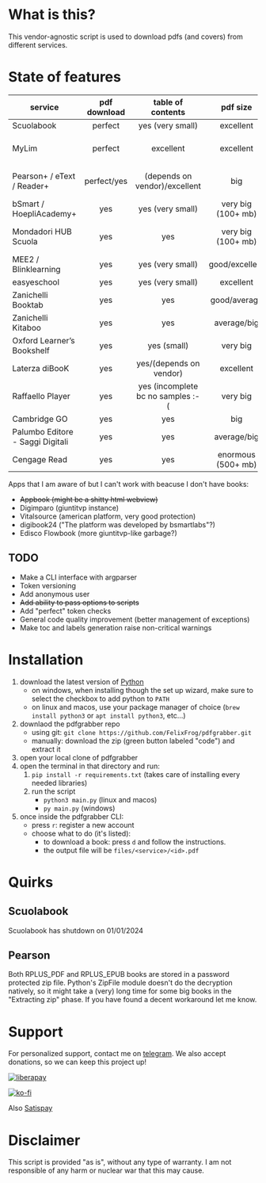 # What is this?
This vendor-agnostic script is used to download pdfs (and covers) from different services.
# State of features

| service | pdf download | table of contents | pdf size | max logins | page labels | login expire | cover | rendered | refershes tokens |
| ------- | :----------: | :---------------: | :------: | :--------: | :---------: | :----------: | :---: | :------: | :--------------: |
| Scuolabook | perfect | yes (very small) | excellent | very restrictive | yes | never | yes | no | no |
| MyLim | perfect | excellent | excellent | no | not yet/depends on vendor | ? | yes | no | no |
| Pearson+ / eText / Reader+ | perfect/yes | (depends on vendor)/excellent | big | no | yes/depends on vendor/no | ? | yes | sometimes | yes |
| bSmart / HoepliAcademy+ | yes | yes (very small) | very big (100+ mb) | no | yes | ? | yes | no | no |
| Mondadori HUB Scuola | yes | yes | very big (100+ mb) | no | yes (disable because glitches) | ? | yes | no | no |
| MEE2 / Blinklearning | yes | yes (very small) | good/excellent | no/1token4ever | no | never | yes | no | no |
| easyeschool | yes | yes (very small) | excellent | no/1token4ever | no | never | yes | no | no |
| Zanichelli Booktab | yes | yes | good/average | yes | yes | ? | yes | no | no |
| Zanichelli Kitaboo | yes | yes | average/big | yes | yes | ? | yes | yes | no |
| Oxford Learner’s Bookshelf | yes | yes (small) | very big | ? | not yet/no | ? | yes | no | no |
| Laterza diBooK | yes | yes/(depends on vendor) | excellent | ? | not yet/no | ? | yes | no | no |
| Raffaello Player | yes | yes (incomplete bc no samples :-( | very big | ? | yes | ? | yes | no | no |
| Cambridge GO | yes | yes | big | no | yes | yes | yes | yes | no |
| Palumbo Editore - Saggi Digitali | yes | yes | average/big | no | no | no | yes | no | no |
| Cengage Read | yes | yes | enormous (500+ mb) | no | yes | ? | yes | yes | yes | yes

Apps that I am aware of but I can't work with beacuse I don't have books:
 - ~~Appbook (might be a shitty html webview)~~
 - Digimparo (giuntitvp instance)
 - Vitalsource (american platform, very good protection)
 - digibook24 ("The platform was developed by bsmartlabs"?)
 - Edisco Flowbook (more giuntitvp-like garbage?)

## TODO
 - Make a CLI interface with argparser
 - Token versioning
 - Add anonymous user
 - ~~Add ability to pass options to scripts~~
 - Add "perfect" token checks
 - General code quality improvement (better management of exceptions)
 - Make toc and labels generation raise non-critical warnings

# Installation
1. download the latest version of [Python](https://www.python.org/downloads/)
    - on windows, when installing though the set up wizard, make sure to select the checkbox to add python to `PATH`
    - on linux and macos, use your package manager of choice (`brew install python3` or `apt install python3`, etc...)
2. downlaod the pdfgrabber repo
    - using git: `git clone https://github.com/FelixFrog/pdfgrabber.git`
    - manually: download the zip (green button labeled "code") and extract it
3. open your local clone of pdfgrabber
4. open the terminal in that directory and run:
    1) `pip install -r requirements.txt` (takes care of installing every needed libraries)
    2) run the script
        - `python3 main.py` (linux and macos) 
        - `py main.py` (windows)
5. once inside the pdfgrabber CLI:
    - press `r`: register a new account
    - choose what to do (it's listed):
       - to download a book: press `d` and follow the instructions.
       - the output file will be `files/<service>/<id>.pdf`

# Quirks
## Scuolabook
Scuolabook has shutdown on 01/01/2024
## Pearson
Both RPLUS_PDF and RPLUS_EPUB books are stored in a password protected zip file. Python's ZipFile module doesn't do the decryption natively, so it might take a (very) long time for some big books in the "Extracting zip" phase. If you have found a decent workaround let me know.
# Support
For personalized support, contact me on [telegram](https://t.me/fflxx).
We also accept donations, so we can keep this project up! 

[![liberapay](https://liberapay.com/assets/widgets/donate.svg)](https://liberapay.com/flx/donate)

[![ko-fi](https://ko-fi.com/img/githubbutton_sm.svg)](https://ko-fi.com/Z8Z4PCZUI)

Also [Satispay](https://www.satispay.com/app/match/link/user/S6Y-CON--A7BC8CDF-2EF5-40B7-884C-FDAB482CA8ED)


# Disclaimer
This script is provided "as is", without any type of warranty. I am not responsible of any harm or nuclear war that this may cause.
